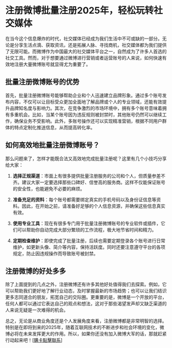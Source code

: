 # 注册微博批量注册2025年，轻松玩转社交媒体

在当今这个信息爆炸的时代，社交媒体已经成为我们生活中不可或缺的一部分。无论是分享生活点滴、获取资讯，还是拓展人脉、寻找商机，社交媒体都为我们提供了无限可能。而微博作为中国最大的社交媒体平台之一，自然成为了许多人首选的社交工具。然而，对于想要通过微博进行营销或者运营账号的人来说，如何快速有效地注册大量微博账号就显得尤为重要了。

## 批量注册微博账号的优势

首先，批量注册微博账号能够帮助企业和个人迅速建立品牌形象。通过多个账号发布内容，不仅可以让目标受众更加全面地了解品牌或个人的专业领域，还能有效提升品牌知名度与影响力。其次，在竞争激烈的市场环境中，拥有多个账号意味着拥有多重机会。比如，当某个账号因为违反规则被封禁时，其他账号仍然可以继续工作，确保业务不受影响。此外，多账号操作还可以实现精准营销，根据不同用户群体的特点定制化推送信息，从而提高转化率。

## 如何高效地批量注册微博账号？

那么问题来了，怎样才能既合法又高效地完成批量注册呢？这里有几个小技巧分享给大家：

1. **选择正规渠道**：市面上有很多提供批量注册服务的公司和个人，但质量参差不齐。建议大家一定要选择那些口碑好、信誉高的服务商。这样不仅能保证账号的安全性，也能避免不必要的麻烦。
   
2. **准备充足的资料**：每个账号都需要绑定真实的手机号码以及身份证信息等资料。因此，在开始之前，请准备好足够的个人信息资源，并确保这些信息真实有效。

3. **使用专业工具**：现在有很多专门用于批量注册微博账号的专业软件或插件，它们可以帮助你自动完成大部分繁琐的工作流程，极大地节省时间和精力。

4. **定期检查维护**：即使完成了批量注册，后续也需要定期登录各个账号进行日常维护，如更新头像、简介等内容，保持活跃度。同时还要注意遵守平台的各项规定，防止因违规操作而导致账号被封禁。

## 注册微博的好处多多

除了上面提到的几点之外，注册微博还有许多其他好处值得我们去探索。例如，它可以帮助我们更好地了解行业动态，及时掌握最新的市场趋势；也可以让我们结识更多志同道合的朋友，拓宽自己的交际圈。更重要的是，微博是一个开放的平台，任何人都可以通过它表达自己的观点和想法，这对于那些渴望发声却又缺乏渠道的人来说无疑是一次难得的机会。

总之，无论是从商业角度还是个人发展角度来看，注册微博都是非常明智的选择。特别是在即将到来的2025年，随着互联网技术的不断进步和社会环境的变化，微博必将在未来发挥更大的作用。所以，如果你还没有加入微博大军的话，那就赶紧行动起来吧！[[購卡點擊聯系](https://t.me/s/esim1088)]
